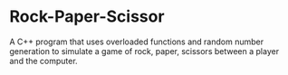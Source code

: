 # Rock-Paper-Scissor
A C++ program that uses overloaded functions and random number generation to simulate a game of rock, paper, scissors between a player and the computer.
